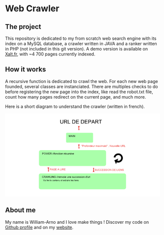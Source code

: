 
# Web Crawler 

## The project
This repository is dedicated to my from scratch web search engine with its index on a MySQL database, a crawler written in JAVA and a ranker written in PHP (not included in this git version).
A demo version is available on [Xalt.fr](https://xalt.fr/), with ~4 700 pages currently indexed.

## How it works
A recursive function is dedicated to crawl the web. For each new web page founded, several classes are instanciated. There are multiples checks to do before registering the new page into the index, like read the robot.txt file, count how many pages redirect on the current page, and much more.

Here is a short diagram to understand the crawler (written in french).

![alt text](https://raw.githubusercontent.com/Williamarnoclement/Crawler/master/schemas/wac.png)

## About me 
My name is William-Arno and I love make things ! Discover my code on [Github profile](https://github.com/Williamarnoclement) and on my [website](https://www.griffure.com).
